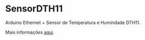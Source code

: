 SensorDTH11
===========

Arduino Ethernet + Sensor de Temperatura e Humindade DTH11.

Mais informações <a href="http://fabricioronchi.com/blog/2014/01/26/sensor-dht11.html" target="_blank">aqui</a>.
